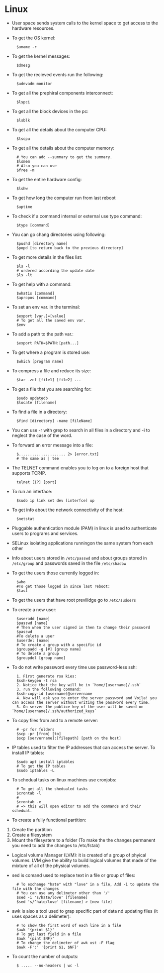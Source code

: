 # Linux

- User space sends system calls to the kernel space to get access to the hardware resources.
- To get the OS kernel:

        $uname -r

- To get the kernel messages:

        $dmesg

- To get the recieved events run the following:

        $udevadm monitor

- To get all the prephiral components interconnect:

        $lspci

- To get all the block devices in the pc:

        $lsblk

- To get all the details about the computer CPU:

        $lscpu

- To get all the details about the computer memory:

        # You can add --summary to get the summary.
        $lsmem
        # Also you can use
        $free -m

- To get the entire hardware config:

        $lshw

- To get how long the computer run from last reboot

        $uptime

- To check if a command internal or external use type command:

        $type [command]

- You can go chang directories using following:

        $pushd [directory name]
        $popd [to return back to the previous directory]

- To get more details in the files list:

        $ls -l
        # ordered according the update date
        $ls -lt

- To get help with a command:

        $whatis [command]
        $apropos [command]

- To set an env var. in the terminal:

        $export [var.]=[value]
        # To get all the saved env var.
        $env

- To add a path to the path var.:

        $export PATH=$PATH:[path...]

- To get where a program is stored use:

        $which [program name]

- To compress a file and reduce its size:

        $tar -zcf [file1] [file2] ...

- To get a file that you are searching for:

        $sudo updatedb
        $locate [filename]

- To find a file in a directory:

        $find [directory] -name [fileName]

- You can use -r with grep to search in all files in a directory and -i to neglect the case of the word.

- To forward an error message into a file:

        $..................... 2> [error.txt]
        # The same as | tee

- The TELNET command enables you to log on to a foreign host that supports TCP⁄IP.

        telnet [IP] [port]

- To run an interface:

        $sudo ip link set dev [interfce] up

- To get info about the network connectivity of the host:

        $netstat

- Pluggable authentication module (PAM) in linux is used to authenticate users to programs and services.

- SELinux isolating applications runningon the same system from each other

- Info about users stored in `/etc/passwd` and about groups stored in `/etc/group` and passwords saved in the file `/etc/shadow`

- To get the users those currently logged in:

        $who
        #To get those logged in since last reboot:
        $last

- To get the users that have root previlidge go to `/etc/sudoers`

- To create a new user:

        $useradd [name]
        $passwd [name]
        # Then when the user signed in then to change their password
        $passwd
        #To delete a user
        $userdel [name]
        # To create a group with a specific id
        $groupadd -g [#] [group name]
        # To delete a group
        $groupdel [group name]

- To do not write password every time use password-less ssh:

        1. First generate rsa kies:
        $ssh-keygen -t rsa
        2. Notice that the key will be in `home/[username]/.ssh`
        3. run the following command:
        $ssh-copy-id [username]@servername
        4. Now will ask you to enter the server password and Voila! you can access the server without writing the password every time.
        5. On server the publice key of the user will be saved on `home/[username]/.ssh/authorized_keys`

- To copy files from and to a remote server:

        # -pr for folders
        $scp -pr [from] [to]
        $scp [servername]:[filepath] [path on the host]

- IP tables used to filter the IP addresses that can access the server. To install IP tables:

        $sudo apt install iptables
        # To get the IP tables
        $sudo iptables -L

- To schedual tasks on linux machines use cronjobs:

        # To get all the shedualed tasks
        $crontab -l
        #
        $crontab -e 
        # => this will open editor to add the commands and their schedual.

- To create a fully functional partition:
1. Create the partition
2. Create a filesystem
3. Mount the filesystem to a folder (To make the the changes permanent you need to add the changes to /etc/fstab)

- Logical volume Manager (LVM): it is created of a group of phyical volumes. LVM give the ability to build logical volumes that made of the mixture of all of the physical volumes.

- sed is comand used to replace text in a file or group of files:

        # To exchange "hate" with "love" in a file, Add -i to update the file with the changes
        # You can use any delimeter other than '/' 
        $sed -i 's/hate/love' [filename]
        $sed 's/^hate/love' [filename] > [new file]
- awk is also a tool used to grap specific part of data nd updating files (it uses spaces as a delimeter):

        # To show the first word of each line in a file
        $awk '{print $1}'
        # To get last field in a file 
        $awk '{pint $NF}'
        # To change the delimeter of awk ust -F flag
        $awk -F':' '{print $1, $NF}'
        
- To count the number of outputs: 

        $ ..... --no-headers | wc -l
        

